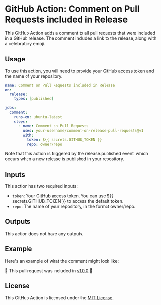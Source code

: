 # GitHub Action: Comment on Pull Requests included in Release

This GitHub Action adds a comment to all pull requests that were included in a GitHub release. The comment includes a link to the release, along with a celebratory emoji.

## Usage

To use this action, you will need to provide your GitHub access token and the name of your repository.

```yaml
name: Comment on Pull Requests included in Release
on:
  release:
    types: [published]

jobs:
  comment:
    runs-on: ubuntu-latest
    steps:
      - name: Comment on Pull Requests
        uses: your-username/comment-on-release-pull-requests@v1
        with:
          token: ${{ secrets.GITHUB_TOKEN }}
          repo: owner/repo
```

Note that this action is triggered by the release.published event, which occurs when a new release is published in your repository.

## Inputs

This action has two required inputs:

- `token`: Your GitHub access token. You can use ${{ secrets.GITHUB_TOKEN }} to access the default token.
- `repo`: The name of your repository, in the format owner/repo.

## Outputs

This action does not have any outputs.

## Example

Here's an example of what the comment might look like:

:tada: This pull request was included in [v1.0.0](https://github.com/owner/repo/releases/tag/v1.0.0) :tada:

## License

This GitHub Action is licensed under the [MIT License](LICENSE).
